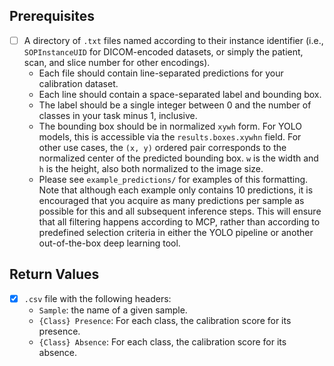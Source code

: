## Prerequisites
- [ ] A directory of ```.txt``` files named according to their instance identifier (i.e., ```SOPInstanceUID``` for DICOM-encoded datasets, or simply the patient, scan, and slice number for other encodings). 
    - Each file should contain line-separated predictions for your calibration dataset.
    - Each line should contain a space-separated label and bounding box. 
    - The label should be a single integer between 0 and the number of classes in your task minus 1, inclusive. 
    - The bounding box should be in normalized ```xywh``` form. For YOLO models, this is accessible via the ```results.boxes.xywhn``` field. For other use cases, the ```(x, y)``` ordered pair corresponds to the normalized center of the predicted bounding box. ```w``` is the width and ```h``` is the height, also both normalized to the image size. 
    - Please see ```example_predictions/``` for examples of this formatting. Note that although each example only contains 10 predictions, it is encouraged that you acquire as many predictions per sample as possible for this and all subsequent inference steps. This will ensure that all filtering happens according to MCP, rather than according to predefined selection criteria in either the YOLO pipeline or another out-of-the-box deep learning tool. 
## Return Values
- [x] ```.csv``` file with the following headers:
    - ```Sample```: the name of a given sample.
    - ```{Class} Presence```: For each class, the calibration score for its presence.
    - ```{Class} Absence```: For each class, the calibration score for its absence.
